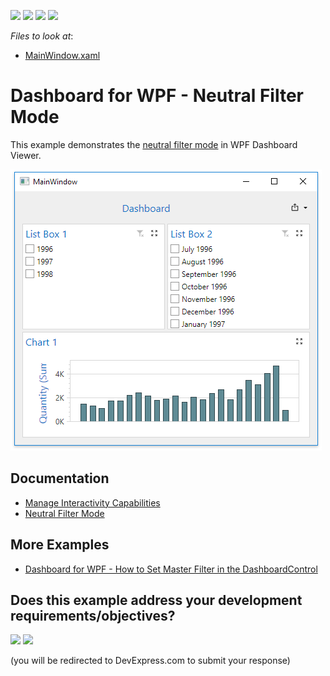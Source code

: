 <!-- default badges list -->
![](https://img.shields.io/endpoint?url=https://codecentral.devexpress.com/api/v1/VersionRange/149570803/18.2.1%2B)
[![](https://img.shields.io/badge/Open_in_DevExpress_Support_Center-FF7200?style=flat-square&logo=DevExpress&logoColor=white)](https://supportcenter.devexpress.com/ticket/details/T830515)
[![](https://img.shields.io/badge/📖_How_to_use_DevExpress_Examples-e9f6fc?style=flat-square)](https://docs.devexpress.com/GeneralInformation/403183)
[![](https://img.shields.io/badge/💬_Leave_Feedback-feecdd?style=flat-square)](#does-this-example-address-your-development-requirementsobjectives)
<!-- default badges end -->
<!-- default file list -->
*Files to look at*:

* [MainWindow.xaml](./CS/Wpf_NeutralFilterMode_Example/Wpf_NeutralFilterMode_Example/MainWindow.xaml)
<!-- default file list end -->

# Dashboard for WPF - Neutral Filter Mode

This example demonstrates the [neutral filter mode](https://docs.devexpress.com/Dashboard/400262) in WPF Dashboard Viewer.

![](https://github.com/DevExpress-Examples/wpf-dashboard-viewer-neutral-filter-mode/blob/18.2.1%2B/images/wpf-dashboard-viewer-neutral-filter-mode.png)

## Documentation

- [Manage Interactivity Capabilities](https://docs.devexpress.com/Dashboard/400011/wpf-viewer/manage-interactivity-capabilities)
- [Neutral Filter Mode](https://docs.devexpress.com/Dashboard/400262/common-features/interactivity/neutral-filter-mode)

## More Examples

- [Dashboard for WPF - How to Set Master Filter in the DashboardControl](https://github.com/DevExpress-Examples/wpf-dashboard-how-to-set-master-filter)
<!-- feedback -->
## Does this example address your development requirements/objectives?

[<img src="https://www.devexpress.com/support/examples/i/yes-button.svg"/>](https://www.devexpress.com/support/examples/survey.xml?utm_source=github&utm_campaign=wpf-dashboard-viewer-neutral-filter-mode&~~~was_helpful=yes) [<img src="https://www.devexpress.com/support/examples/i/no-button.svg"/>](https://www.devexpress.com/support/examples/survey.xml?utm_source=github&utm_campaign=wpf-dashboard-viewer-neutral-filter-mode&~~~was_helpful=no)

(you will be redirected to DevExpress.com to submit your response)
<!-- feedback end -->
